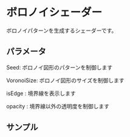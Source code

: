 # ボロノイシェーダー

ボロノイパターンを生成するシェーダーです。

## パラメータ

Seed: ボロノイ図形のパターンを制御します

VoronoiSize: ボロノイ図形のサイズを制御します

isEdge : 境界線を表示します

opacity : 境界線以外の透明度を制御します

## サンプル

